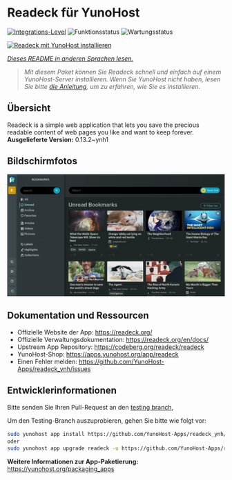 <!--
N.B.: Diese README wurde automatisch von <https://github.com/YunoHost/apps/tree/master/tools/readme_generator> generiert.
Sie darf NICHT von Hand bearbeitet werden.
-->

# Readeck für YunoHost

[![Integrations-Level](https://dash.yunohost.org/integration/readeck.svg)](https://dash.yunohost.org/appci/app/readeck) ![Funktionsstatus](https://ci-apps.yunohost.org/ci/badges/readeck.status.svg) ![Wartungsstatus](https://ci-apps.yunohost.org/ci/badges/readeck.maintain.svg)

[![Readeck mit YunoHost installieren](https://install-app.yunohost.org/install-with-yunohost.svg)](https://install-app.yunohost.org/?app=readeck)

*[Dieses README in anderen Sprachen lesen.](./ALL_README.md)*

> *Mit diesem Paket können Sie Readeck schnell und einfach auf einem YunoHost-Server installieren.
Wenn Sie YunoHost nicht haben, lesen Sie bitte [die Anleitung](https://yunohost.org/#/install), um zu erfahren, wie Sie es installieren.*

## Übersicht

Readeck is a simple web application that lets you save the precious readable content of web pages you like and want to keep forever.
**Ausgelieferte Version:** 0.13.2~ynh1

## Bildschirmfotos

![Bildschirmfotos von Readeck](./doc/screenshots/dark.webp)

## Dokumentation und Ressourcen

- Offizielle Website der App: <https://readeck.org/>
- Offizielle Verwaltungsdokumentation: <https://readeck.org/en/docs/>
- Upstream App Repository: <https://codeberg.org/readeck/readeck>
- YunoHost-Shop: <https://apps.yunohost.org/app/readeck>
- Einen Fehler melden: <https://github.com/YunoHost-Apps/readeck_ynh/issues>

## Entwicklerinformationen

Bitte senden Sie Ihren Pull-Request an den [testing branch](https://github.com/YunoHost-Apps/readeck_ynh/tree/testing),


Um den Testing-Branch auszuprobieren, gehen Sie bitte wie folgt vor:

```bash
sudo yunohost app install https://github.com/YunoHost-Apps/readeck_ynh/tree/testing --debug
oder
sudo yunohost app upgrade readeck -u https://github.com/YunoHost-Apps/readeck_ynh/tree/testing --debug
```

**Weitere Informationen zur App-Paketierung:** <https://yunohost.org/packaging_apps>
